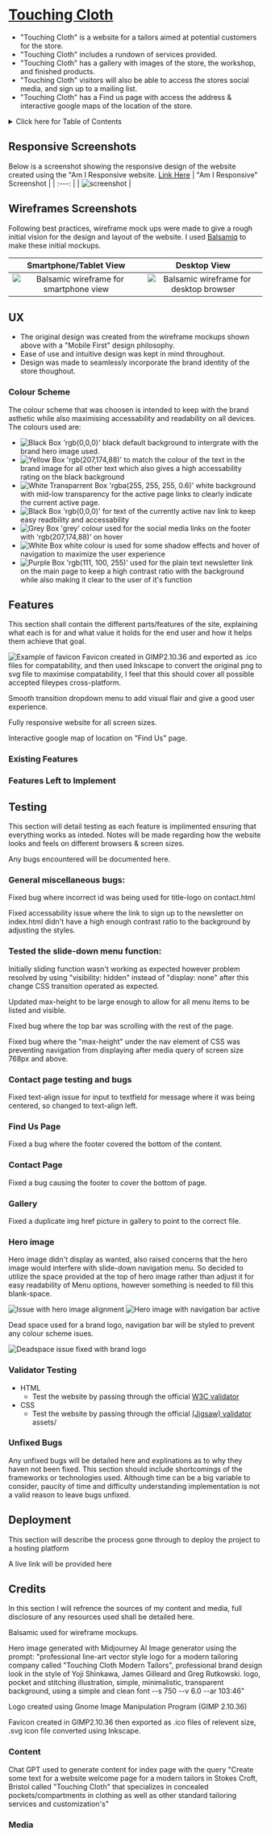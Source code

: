 # [Touching Cloth](https://hedgemonkey.github.io/project1 "Click to view the deployed site")

- "Touching Cloth" is a website for a tailors aimed at potential customers for the store.
- "Touching Cloth" includes a rundown of services provided.
- "Touching Cloth" has a gallery with images of the store, the workshop, and finished products.
- "Touching Cloth" visitors will also be able to access the stores social media, and sign up to a mailing list.
- "Touching Cloth" has a Find us page with access the address & interactive google maps of the location of the store.

<details>
<summary>Click here for Table of Contents</summary>

[Responsive Screenshots](#responsive-screenshots)

[Wireframes Screenshots](#wireframes-screenshots)

[UX](#ux)

[Features](#features)

[Testing](#testing)

[Deployment](#deployment)

[Credits](#credits)

</details>

## Responsive Screenshots

Below is a screenshot showing the responsive design of the website created using the "Am I Responsive website. [Link Here](https://ui.dev/amiresponsive?url=https://hedgemonkey.github.io/project1)
| "Am I Responsive" Screenshot |
| :---: |
| ![screenshot](readme/images/am-i-responsive.jpg) |

## Wireframes Screenshots

Following best practices, wireframe mock ups were made to give a rough initial vision for the design and layout of the website.
I used [Balsamiq](https://balsamiq.com/wireframes) to make these initial mockups.

| Smartphone/Tablet View | Desktop View |
| :---: | :---: |
| ![Balsamic wireframe for smartphone view](readme/images/touching-cloth-smart-wf.png) | ![Balsamic wireframe for desktop browser](readme/images/touching-cloth-browser-wf.png) |

## UX

- The original design was created from the wireframe mockups shown above with a "Mobile First" design philosophy.
- Ease of use and intuitive design was kept in mind throughout.
- Design was made to seamlessly incorporate the brand identity of the store thoughout.

### Colour Scheme

The colour scheme that was choosen is intended to keep with the brand asthetic while also maximising accessability and readability on all devices.\
The colours used are:

- ![Black Box](readme/images/color-0-0-0.jpg) 'rgb(0,0,0)' black default background to intergrate with the brand hero image used.
- ![Yellow Box](readme/images/color-207-174-88.jpg) 'rgb(207,174,88)' to match the colour of the text in the brand image for all other text which also gives a high accessability rating on the black background
- ![White Transparrent Box](readme/images/color-255-255-255-06.jpg) 'rgba(255, 255, 255, 0.6)' white background with mid-low transparency for the active page links to clearly indicate the current active page.
- ![Black Box](readme/images/color-0-0-0.jpg) 'rgb(0,0,0)' for text of the currently active nav link to keep easy readbility and accessability
- ![Grey Box](readme/images/color-grey.jpg) 'grey' colour used for the social media links on the footer with 'rgb(207,174,88)' on hover
- ![White Box](readme/images/color-white.jpg) white colour is used for some shadow effects and hover of navigation to maximize the user experience
- ![Purple Box](readme/images/color-111-100-255.jpg) 'rgb(111, 100, 255)' used for the plain text newsletter link on the main page to keep a high contrast ratio with the background while also making it clear to the user of it's function

## Features 

This section shall contain the different parts/features of the site, explaining what each is for and what value it holds for the end user and how it helps them achieve that goal.

![Example of favicon](assets/images/favicon/touching-cloth-icon-144.ico) Favicon created in GIMP2.10.36 and exported as .ico files for compatability, and then used Inkscape to convert the original png to svg file to maximise compatability, I feel that this should cover all possible accepted fileypes cross-platform.

Smooth transition dropdown menu to add visual flair and give a good user experience.

Fully responsive website for all screen sizes.

Interactive google map of location on "Find Us" page.

### Existing Features

### Features Left to Implement

## Testing 

This section will detail testing as each feature is implimented ensuring that everything works as inteded. Notes will be made regarding how the website looks and feels on different browsers & screen sizes.

Any bugs encountered will be documented here.

### General miscellaneous bugs:

Fixed bug where incorrect id was being used for title-logo on contact.html

Fixed accessability issue where the link to sign up to the newsletter on index.html didn't have a high enough contrast ratio to the background by adjusting the styles.

### Tested the slide-down menu function:

Initially sliding function wasn't working as expected however problem resolved by using "visibility: hidden" instead of "display: none" after this change CSS transition operated as expected. 

Updated max-height to be large enough to allow for all menu items to be listed and visible.

Fixed bug where the top bar was scrolling with the rest of the page.

Fixed bug where the "max-height" under the nav element of CSS was preventing navigation from displaying after media query of screen size 768px and above.

### Contact page testing and bugs

Fixed text-align issue for input to textfield for message where it was being centered, so changed to text-align left.

### Find Us Page

Fixed a bug where the footer covered the bottom of the content.

### Contact Page

Fixed a bug causing the footer to cover the bottom of page.

### Gallery

Fixed a duplicate img href picture in gallery to point to the correct file.

### Hero image

Hero image didn't display as wanted, also raised concerns that the hero image would interfere with slide-down navigation menu. So decided to utilize the space provided at the top of hero image rather than adjust it for easy readability of Menu options, however something is needed to fill this blank-space.

![Issue with hero image alignment](readme/images/hero-issue.jpg) ![Hero image with navigation bar active](readme/images/hero-issue-menu.jpg)

Dead space used for a brand logo, navigation bar will be styled to prevent any colour scheme isues.

![Deadspace issue fixed with brand logo](readme/images/fix-with-logo.jpg)

### Validator Testing 

- HTML
  - Test the website by passing through the official [W3C validator](https://validator.w3.org/)
- CSS
  - Test the website by passing through the official [(Jigsaw) validator](https://jigsaw.w3.org/css-validator/)
assets/
### Unfixed Bugs

Any unfixed bugs will be detailed here and explinations as to why they haven not been fixed. This section should include shortcomings of the frameworks or technologies used. Although time can be a big variable to consider, paucity of time and difficulty understanding implementation is not a valid reason to leave bugs unfixed.

## Deployment

This section will describe the process gone through to deploy the project to a hosting platform

A live link will be provided here

## Credits 

In this section I will refrence the sources of my content and media, full disclosure of any resources used shall be detailed here.

Balsamic used for wireframe mockups.

Hero image generated with Midjourney AI Image generator using the prompt: "professional line-art vector style logo for a modern tailoring company called "Touching Cloth Modern Tailors", professional brand design look in the style of Yoji Shinkawa, James Gilleard and Greg Rutkowski. logo, pocket and stitching illustration, simple, minimalistic, transparent background, using a simple and clean font --s 750 --v 6.0 --ar 103:46"

Logo created using Gnome Image Manipulation Program (GIMP 2.10.36)

Favicon created in GIMP2.10.36 then exported as .ico files of relevent size, .svg icon file converted using Inkscape.

### Content 

Chat GPT used to generate content for index page with the query "Create some text for a website welcome page for a modern tailors in Stokes Croft, Bristol called "Touching Cloth" that specializes in concealed pockets/compartments in clothing as well as other standard tailoring services and customization's"

### Media